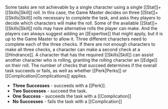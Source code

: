 Some tasks are not achievable by a single character using a single [[Stat]]+[[Skills|Skill]] roll. In this case, the Game Master decides on three [[Stat]]+[[Skills|Skill]] rolls necessary to complete the task, and asks they players to decide which characters will make the roll. Some of the available [[Stat]]+[[Skills|Skill]] rolls may have alternative rolls the player can make. And the players can always suggest adding an [[Expertise]] that might apply, but it is up to the Game Master to allow it. Three different characters need to complete each of the three checks. If there are not enough characters to make all three checks, a character can make a second check at a [[Hindrance]].  A character that has the required [[Skills|Skill]] can assist another character who is rolling, granting the rolling character an [[Edge]] on their roll. The number of checks that succeed determines if the overall task succeeds or fails, as well as whether [[Perk|Perks]] or [[Complication|Complications]] applies.

- **Three Successes** - succeeds with a [[Perk]].
- **Two Successes** - succeed the task.
- **One Success** - succeeds the task with a [[Complication]]
- **No Successes** - fails the task with a [[Complication]]

